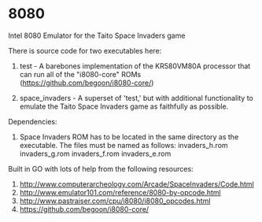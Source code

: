# 8080
Intel 8080 Emulator for the Taito Space Invaders game 

There is source code for two executables here:

1) test - A barebones implementation of the KR580VM80A processor that can run all of the "i8080-core" ROMs (https://github.com/begoon/i8080-core/)

2) space_invaders - A superset of 'test,' but with additional functionality to emulate the Taito Space Invaders game as faithfully as possible. 

Dependencies:
1) Space Invaders ROM has to be located in the same directory as the executable. The files must be named as follows:
	invaders_h.rom
	invaders_g.rom
	invaders_f.rom
	invaders_e.rom
	

Built in GO with lots of help from the following resources:
1) http://www.computerarcheology.com/Arcade/SpaceInvaders/Code.html
2) http://www.emulator101.com/reference/8080-by-opcode.html
3) http://www.pastraiser.com/cpu/i8080/i8080_opcodes.html
4) https://github.com/begoon/i8080-core/
